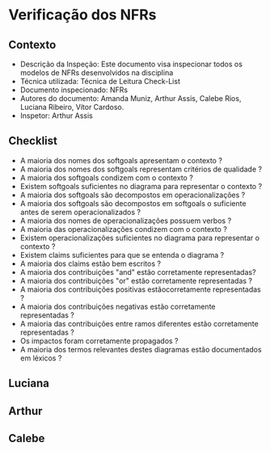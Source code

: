 # Verificação dos NFRs

## Contexto


- Descrição da Inspeção: Este documento visa inspecionar todos os modelos de NFRs desenvolvidos na disciplina
- Técnica utilizada: Técnica de Leitura Check-List
- Documento inspecionado: NFRs
- Autores do documento: Amanda Muniz, Arthur Assis, Calebe Rios, Luciana Ribeiro, Vítor Cardoso.
- Inspetor: Arthur Assis

## Checklist

- A maioria dos nomes dos softgoals apresentam o contexto ?
- A maioria dos nomes dos softgoals representam critérios de qualidade ?
- A maioria dos softgoals condizem com o contexto ?
- Existem softgoals suficientes no diagrama para representar o contexto ?
- A maioria dos softgoals são decompostos em operacionalizações ?
- A maioria dos softgoals são decompostos em softgoals o suficiente antes de serem operacionalizados ?
- A maioria dos nomes de operacionalizações possuem verbos ?
- A maioria das operacionalizações condizem com o contexto ?
- Existem operacionalizações suficientes no diagrama para representar o contexto ?
- Existem claims suficientes para que se entenda o diagrama ?
- A maioria dos claims estão bem escritos ?
- A maioria dos contribuições "and" estão corretamente representadas?
- A maioria dos contribuições "or" estão corretamente representadas ?
- A maioria dos contribuições positivas estãocorretamente representadas ?
- A maioria dos contribuições negativas estão corretamente representadas ?
- A maioria das contribuições entre ramos diferentes estão corretamente representadas ?
- Os impactos foram corretamente propagados ?
- A maioria dos termos relevantes destes diagramas estão documentados em léxicos ?

## Luciana
## Arthur
## Calebe


